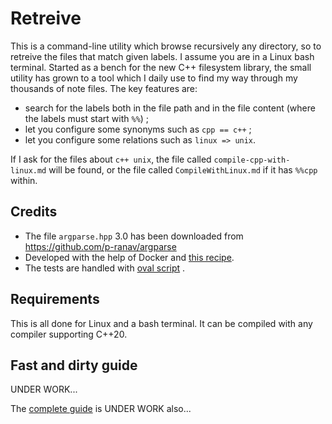 
# Retreive

This is a command-line utility which browse recursively any directory, so to retreive the files that match given labels. I assume you are in a Linux bash terminal. Started as a bench for the new C++ filesystem library, the small utility has grown to a tool which I daily use to find my way through my thousands of note files. The key features are:
- search for the labels both in the file path and in the file content (where the labels must start with `%%`) ;
- let you configure some synonyms such as `cpp == c++` ;
- let you configure some relations such as `linux => unix`.

If I ask for the files about `c++ unix`, the file called `compile-cpp-with-linux.md` will be found, or the file called `CompileWithLinux.md` if it has `%%cpp` within.

## Credits

- The file `argparse.hpp` 3.0 has been downloaded from https://github.com/p-ranav/argparse
- Developed with the help of Docker and [this recipe](https://github.com/chavid/DevScripts/blob/main/Cpp20/Dockerfile).
- The tests are handled with [oval script](https://github.com/chavid/MyDevTools/blob/main/bin/oval.py) .

## Requirements

This is all done for Linux and a bash terminal.
It can be compiled with any compiler supporting C++20.

## Fast and dirty guide

UNDER WORK...

The [complete guide](src/USERGUIDE.md) is UNDER WORK also...
